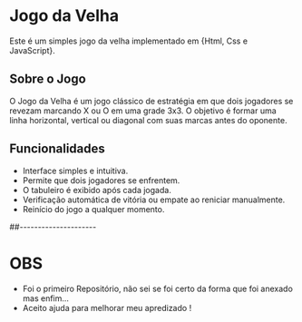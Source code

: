# Jogo da Velha


Este é um simples jogo da velha implementado em {Html, Css e JavaScript}.

## Sobre o Jogo

O Jogo da Velha é um jogo clássico de estratégia em que dois jogadores se revezam marcando X ou O em uma grade 3x3. O objetivo é formar uma linha horizontal, vertical ou diagonal com suas marcas antes do oponente.

## Funcionalidades

- Interface simples e intuitiva.
- Permite que dois jogadores se enfrentem.
- O tabuleiro é exibido após cada jogada.
- Verificação automática de vitória ou empate ao reniciar manualmente.
- Reinício do jogo a qualquer momento.

##---------------------
# OBS
- Foi o primeiro Repositório, não sei se foi certo da forma que foi anexado mas enfim...
- Aceito ajuda para melhorar meu apredizado !  
